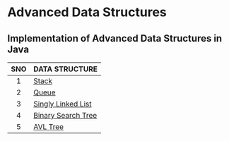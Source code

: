 # Advanced Data Structures

## Implementation of Advanced Data Structures in Java

|  SNO  | DATA STRUCTURE                    |
| :---: | --------------------------------- |
|   1   | [Stack](src/stack)                |
|   2   | [Queue](src/queue)                |
|   3   | [Singly Linked List](src/ll)      |
|   4   | [Binary Search Tree](src/tree/bs) |
|   5   | [AVL Tree](src/tree/avl)          |
